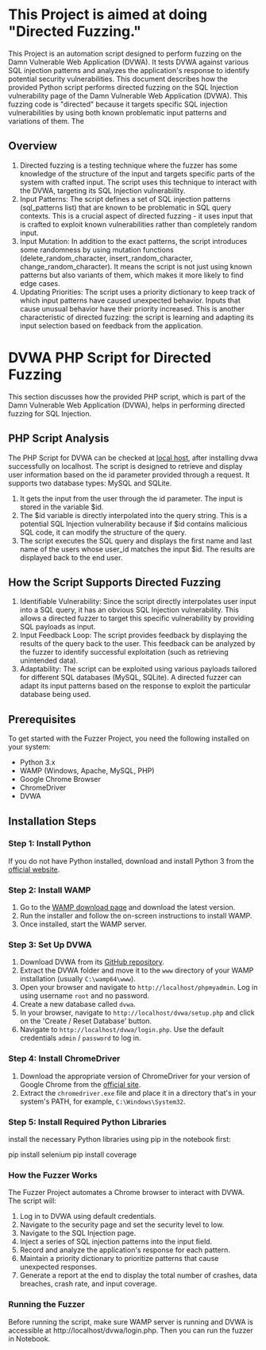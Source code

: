 # This Project is aimed at doing "Directed Fuzzing."
This Project is an automation script designed to perform fuzzing on the Damn Vulnerable Web Application (DVWA). 
It tests DVWA against various SQL injection patterns and analyzes the application's response to identify potential security vulnerabilities.
This document describes how the provided Python script performs directed fuzzing on the SQL Injection vulnerability page of the Damn Vulnerable Web Application (DVWA).
This fuzzing code is "directed" because it targets specific SQL injection vulnerabilities by using both known problematic input patterns and variations of them. 
The 

## Overview
1. Directed fuzzing is a testing technique where the fuzzer has some knowledge of the structure of the input and targets specific parts of the system with crafted input. The script uses this technique to interact with the DVWA, targeting its SQL Injection vulnerability.
2. Input Patterns: The script defines a set of SQL injection patterns (sql_patterns list) that are known to be problematic in SQL query contexts. This is a crucial aspect of directed fuzzing - it uses input that is crafted to exploit known vulnerabilities rather than completely random input.
3. Input Mutation: In addition to the exact patterns, the script introduces some randomness by using mutation functions (delete_random_character, insert_random_character, change_random_character). It means the script is not just using known patterns but also variants of them, which makes it more likely to find edge cases.
4. Updating Priorities: The script uses a priority dictionary to keep track of which input patterns have caused unexpected behavior. Inputs that cause unusual behavior have their priority increased. This is another characteristic of directed fuzzing: the script is learning and adapting its input selection based on feedback from the application.

# DVWA PHP Script for Directed Fuzzing
This section discusses how the provided PHP script, which is part of the Damn Vulnerable Web Application (DVWA), helps in performing directed fuzzing for SQL Injection.

## PHP Script Analysis
The PHP Script for DVWA can be checked at [local host](http://localhost/Dvwa/vulnerabilities/view_source.php?id=sqli&security=low), after installing dvwa successfully on localhost.
The script is designed to retrieve and display user information based on the id parameter provided through a request. It supports two database types: MySQL and SQLite.
1. It gets the input from the user through the id parameter. The input is stored in the variable $id.
2. The $id variable is directly interpolated into the query string. This is a potential SQL Injection vulnerability because if $id contains malicious SQL code, it can modify the structure of the query.
3. The script executes the SQL query and displays the first name and last name of the users whose user_id matches the input $id. The results are displayed back to the end user.

## How the Script Supports Directed Fuzzing
1. Identifiable Vulnerability: Since the script directly interpolates user input into a SQL query, it has an obvious SQL Injection vulnerability. This allows a directed fuzzer to target this specific vulnerability by providing SQL payloads as input.
2. Input Feedback Loop: The script provides feedback by displaying the results of the query back to the user. This feedback can be analyzed by the fuzzer to identify successful exploitation (such as retrieving unintended data).
3. Adaptability: The script can be exploited using various payloads tailored for different SQL databases (MySQL, SQLite). A directed fuzzer can adapt its input patterns based on the response to exploit the particular database being used.

## Prerequisites

To get started with the Fuzzer Project, you need the following installed on your system:

- Python 3.x
- WAMP (Windows, Apache, MySQL, PHP)
- Google Chrome Browser
- ChromeDriver
- DVWA

## Installation Steps

### Step 1: Install Python

If you do not have Python installed, download and install Python 3 from the [official website](https://www.python.org/downloads/).

### Step 2: Install WAMP

1. Go to the [WAMP download page](https://www.wampserver.com/en/) and download the latest version.
2. Run the installer and follow the on-screen instructions to install WAMP.
3. Once installed, start the WAMP server.

### Step 3: Set Up DVWA

1. Download DVWA from its [GitHub repository](https://github.com/digininja/DVWA).
2. Extract the DVWA folder and move it to the `www` directory of your WAMP installation (usually `C:\wamp64\www`).
3. Open your browser and navigate to `http://localhost/phpmyadmin`. Log in using username `root` and no password.
4. Create a new database called `dvwa`.
5. In your browser, navigate to `http://localhost/dvwa/setup.php` and click on the 'Create / Reset Database' button.
6. Navigate to `http://localhost/dvwa/login.php`. Use the default credentials `admin` / `password` to log in.

### Step 4: Install ChromeDriver

1. Download the appropriate version of ChromeDriver for your version of Google Chrome from the [official site](https://sites.google.com/a/chromium.org/chromedriver/downloads).
2. Extract the `chromedriver.exe` file and place it in a directory that's in your system's PATH, for example, `C:\Windows\System32`.

### Step 5: Install Required Python Libraries

install the necessary Python libraries using pip in the notebook first:

pip install selenium
pip install coverage

### How the Fuzzer Works
The Fuzzer Project automates a Chrome browser to interact with DVWA. The script will:
1. Log in to DVWA using default credentials.
2. Navigate to the security page and set the security level to low.
3. Navigate to the SQL Injection page.
4. Inject a series of SQL injection patterns into the input field.
5. Record and analyze the application's response for each pattern.
6. Maintain a priority dictionary to prioritize patterns that cause unexpected responses.
7. Generate a report at the end to display the total number of crashes, data breaches, crash rate, and input coverage.

### Running the Fuzzer
Before running the script, make sure WAMP server is running and DVWA is accessible at http://localhost/dvwa/login.php.
Then you can run the fuzzer in Notebook.
